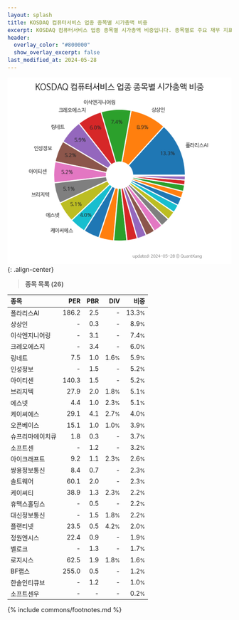 ```yaml
---
layout: splash
title: KOSDAQ 컴퓨터서비스 업종 종목별 시가총액 비중
excerpt: KOSDAQ 컴퓨터서비스 업종 종목별 시가총액 비중입니다. 종목별로 주요 재무 지표를 함께 표시합니다.
header:
  overlay_color: "#800000"
  show_overlay_excerpt: false
last_modified_at: 2024-05-28
---
```



![KOSDAQ 컴퓨터서비스 업종 종목별 시가총액 비중](/stats/sector/images/kosdaq_업종_컴퓨터서비스_종목.png){: .align-center}


> **종목 목록 (26)**<a id="list"></a>

| **종목** | **PER** | **PBR** | **DIV** | **비중** |
| :------- | ------: | ------: | ------: | -------: |
| 폴라리스AI | 186.2 | 2.5 | - | 13.3<small>%</small> |
| 상상인 | - | 0.3 | - | 8.9<small>%</small> |
| 이삭엔지니어링 | - | 3.1 | - | 7.4<small>%</small> |
| 크레오에스지 | - | 3.4 | - | 6.0<small>%</small> |
| 링네트 | 7.5 | 1.0 | 1.6<small>%</small> | 5.9<small>%</small> |
| 인성정보 | - | 1.5 | - | 5.2<small>%</small> |
| 아이티센 | 140.3 | 1.5 | - | 5.2<small>%</small> |
| 브리지텍 | 27.9 | 2.0 | 1.8<small>%</small> | 5.1<small>%</small> |
| 에스넷 | 4.4 | 1.0 | 2.3<small>%</small> | 5.1<small>%</small> |
| 케이씨에스 | 29.1 | 4.1 | 2.7<small>%</small> | 4.0<small>%</small> |
| 오픈베이스 | 15.1 | 1.0 | 1.0<small>%</small> | 3.9<small>%</small> |
| 슈프리마에이치큐 | 1.8 | 0.3 | - | 3.7<small>%</small> |
| 소프트센 | - | 1.2 | - | 3.2<small>%</small> |
| 아이크래프트 | 9.2 | 1.1 | 2.3<small>%</small> | 2.6<small>%</small> |
| 쌍용정보통신 | 8.4 | 0.7 | - | 2.3<small>%</small> |
| 솔트웨어 | 60.1 | 2.0 | - | 2.3<small>%</small> |
| 케이씨티 | 38.9 | 1.3 | 2.3<small>%</small> | 2.2<small>%</small> |
| 휴맥스홀딩스 | - | 0.5 | - | 2.2<small>%</small> |
| 대신정보통신 | - | 1.5 | 1.8<small>%</small> | 2.2<small>%</small> |
| 플랜티넷 | 23.5 | 0.5 | 4.2<small>%</small> | 2.0<small>%</small> |
| 정원엔시스 | 22.4 | 0.9 | - | 1.9<small>%</small> |
| 벨로크 | - | 1.3 | - | 1.7<small>%</small> |
| 로지시스 | 62.5 | 1.9 | 1.8<small>%</small> | 1.6<small>%</small> |
| BF랩스 | 255.0 | 0.5 | - | 1.2<small>%</small> |
| 한솔인티큐브 | - | 1.2 | - | 1.0<small>%</small> |
| 소프트센우 | - | - | - | 0.2<small>%</small> |

{% include commons/footnotes.md %}